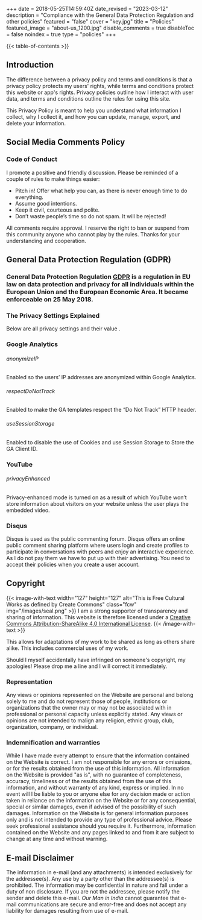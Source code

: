 +++
date = 2018-05-25T14:59:40Z
date_revised = "2023-03-12"
description = "Compliance with the General Data Protection Regulation and other policies"
featured = "false"
cover = "key.jpg"
title = "Policies"
featured_image = "about-us_1200.jpg"
disable_comments = true
disableToc = false
noindex = true
type = "policies"
+++

{{< table-of-contents >}}

## Introduction
The difference between a privacy policy and terms and conditions is that a privacy policy protects my users' rights, while terms and conditions protect this website or app's rights. Privacy policies outline how I interact with user data, and terms and conditions outline the rules for using this site.

This Privacy Policy is meant to help you understand what information I collect, why I collect it, and how you can update, manage, export, and delete your information.


## Social Media Comments Policy

### Code of Conduct

I promote a positive and friendly discussion. Please be reminded of a couple of rules to make things easier:

* Pitch in!  Offer what help you can, as there is never enough time to do everything. 
* Assume good intentions. 
* Keep it civil, courteous and polite. 
* Don’t waste people’s time so do not spam. It will be rejected!

All comments require approval. I reserve the right to ban or suspend from this community anyone who cannot play by the rules. Thanks for your understanding and cooperation.


## General Data Protection Regulation (GDPR)

### General Data Protection Regulation [GDPR](https://en.wikipedia.org/wiki/General_Data_Protection_Regulation "GDPR") is a regulation in EU law on data protection and privacy for all individuals within the European Union and the European Economic Area. It became enforceable on 25 May 2018.


### The Privacy Settings Explained
Below are all privacy settings and their value . 

### Google Analytics

###### _anonymizeIP_
Enabled so the users’ IP addresses are anonymized within Google Analytics.

###### _respectDoNotTrack_
Enabled to make the GA templates respect the “Do Not Track” HTTP header.

###### _useSessionStorage_
Enabled to disable the use of Cookies and use Session Storage to Store the GA Client ID.

### YouTube

###### _privacyEnhanced_
Privacy-enhanced mode is turned on as a result of which YouTube won’t store information about visitors on your website unless the user plays the embedded video.

### Disqus
Disqus is used as the public commenting forum. Disqus offers an online public comment sharing platform where users login and create profiles to participate in conversations with peers and enjoy an interactive experience. As I do not pay them we have to put up with their advertising. You need to accept their policies when you create a user account. 


## Copyright

{{< image-with-text width="127" height="127" alt="This is Free Cultural Works as defined by Create Commons" class="fcw" img="/images/seal.png" >}}
I am a strong supporter of transparency and sharing of information. This website is therefore licensed under a <a rel="license" href="http://creativecommons.org/licenses/by-sa/4.0/">Creative Commons Attribution-ShareAlike 4.0 International License</a>.
{{< /image-with-text >}}

This allows for adaptations of my work to be shared as long as others share alike. This includes commercial uses of my work.  

Should I myself accidentally have infringed on someone's copyright, my apologies! Please drop me a line and I will correct it immediately.


### Representation

Any views or opinions represented on the Website are personal and belong solely to me and do not represent those of people, institutions or organizations that the owner may or may not be associated with in professional or personal capacity unless explicitly stated. Any views or opinions are not intended to malign any religion, ethnic group, club, organization, company, or individual.

### Indemnification and warranties

While I have made every attempt to ensure that the information contained on the Website is correct. I am not responsible for any errors or omissions, or for the results obtained from the use of this information. All information on the Website is provided "as is", with no guarantee of completeness, accuracy, timeliness or of the results obtained from the use of this information, and without warranty of any kind, express or implied. In no event will I be liable to you or anyone else for any decision made or action taken in reliance on the information on the Website or for any consequential, special or similar damages, even if advised of the possibility of such damages. Information on the Website is for general information purposes only and is not intended to provide any type of professional advice. Please seek professional assistance should you require it. Furthermore, information contained on the Website and any pages linked to and from it are subject to change at any time and without warning.


## E-mail Disclaimer

The information in e-mail (and any attachments) is intended exclusively for the addressee(s). Any use by a party other than the addressee(s) is prohibited. The information may be confidential in nature and fall under a duty of non disclosure. If you are not the addressee, please notify the sender and delete this e-mail. *Our Man in India* cannot guarantee that e-mail communications are secure and error-free and does not accept any liability for damages resulting from use of e-mail.
